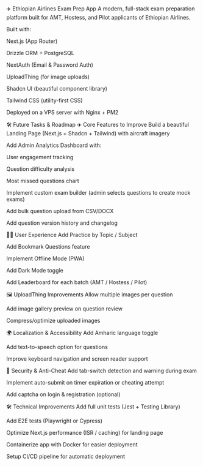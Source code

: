 ✈️ Ethiopian Airlines Exam Prep App
A modern, full-stack exam preparation platform built for AMT, Hostess, and Pilot applicants of Ethiopian Airlines.

Built with:

Next.js (App Router)

Drizzle ORM + PostgreSQL

NextAuth (Email & Password Auth)

UploadThing (for image uploads)

Shadcn UI (beautiful component library)

Tailwind CSS (utility-first CSS)

Deployed on a VPS server with Nginx + PM2

🛠️ Future Tasks & Roadmap
✈️ Core Features to Improve
 Build a beautiful Landing Page (Next.js + Shadcn + Tailwind) with aircraft imagery

 Add Admin Analytics Dashboard with:

User engagement tracking

Question difficulty analysis

Most missed questions chart

 Implement custom exam builder (admin selects questions to create mock exams)

 Add bulk question upload from CSV/DOCX

 Add question version history and changelog

👨‍🎓 User Experience
 Add Practice by Topic / Subject

 Add Bookmark Questions feature

 Implement Offline Mode (PWA)

 Add Dark Mode toggle

 Add Leaderboard for each batch (AMT / Hostess / Pilot)

🖼 UploadThing Improvements
 Allow multiple images per question

 Add image gallery preview on question review

 Compress/optimize uploaded images

🌍 Localization & Accessibility
 Add Amharic language toggle

 Add text-to-speech option for questions

 Improve keyboard navigation and screen reader support

🔐 Security & Anti-Cheat
 Add tab-switch detection and warning during exam

 Implement auto-submit on timer expiration or cheating attempt

 Add captcha on login & registration (optional)

🛠 Technical Improvements
 Add full unit tests (Jest + Testing Library)

 Add E2E tests (Playwright or Cypress)

 Optimize Next.js performance (ISR / caching) for landing page

 Containerize app with Docker for easier deployment

 Setup CI/CD pipeline for automatic deployment
